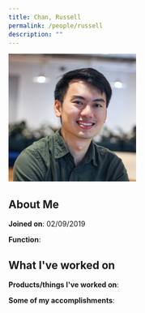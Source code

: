 ```yaml
---
title: Chan, Russell
permalink: /people/russell
description: ""
---
```


<img src="/images/headshots/russell.jpg" title="Chan, Russell" alt="Chan, Russell" style="width:50%;margin-left:0">

## About Me

**Joined on**: 02/09/2019

**Function**: 

## What I've worked on

**Products/things I've worked on**:


**Some of my accomplishments**:

